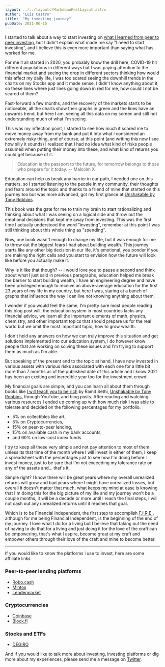 ```yaml
---
layout: ../../layouts/MarkdownPostLayout.astro
author: "Luis Castro" 
title:  "My investing journey"
pubDate: 2021-06-15
---
```


I started to talk about a way to start investing on
[what I learned from peer to peer investing](https://luiscastro.co/2021/05/04/peer-to-peer-investing), but I didn't explain what made me say "I need to start investing", and I believe this is even more important than saying what has
worked for me.

For me it all started in 2020, you probably know the drill here, COVID-19 hit different populations in different ways
but I was paying attention to the financial market and seeing the drop in different sectors thinking how would this
affect my daily life, I was too scared seeing the downhill trends in the charts on my Stocks app and it made sense, I
didn't know anything about it, so these lines where just lines going down in red for me, how could I not be scared of
them?

Fast-forward a few months, and the recovery of the markets starts to be noticeable, all the charts show their graphs in
green and the lines have an upwards trend, but here I am, seeing all this data on my screen and still not understanding
much of what I'm seeing.

This was my inflection point, I started to see how much it scared me to move money away from my bank and put it into
what I considered an extremely risky thing, and of course, at this point (and writing this now I see how silly it
sounds) I realized that I had no idea what kind of risks people assumed when putting their money into these, and what
kind of returns you could get because of it.

> Education is the passport to the future, for tomorrow belongs to those who prepare for it today. -- Malcolm X

Education can help us break any barrier in our path, I needed one on this matters, so I started listening to the people
in my community, their thoughts and fears around the topic and thanks to a friend of mine that started on this journey
too but was more advanced, got my first glance at [Unshakable by Tony Robbins](https://www.unshakeable.com).

This book was the gate for me to train my brain to start rationalizing and thinking about what I was seeing on a logical
side and throw out the emotional decisions that kept me away from investing. This was the first time I actually
understood the word "investing", remember at this point I was still thinking about this whole thing as "spending".

Now, one book wasn't enough to change my life, but it was enough for me to throw out the biggest fears I had about
building wealth. This journey starts like any other big decision in our life, it's emotional, you ponder if you are
making the right calls and you start to envision how the future will look like before you actually make it.

Why is it like that though? -- I would love you to pause a second and think about what I just said in previous
paragraphs, education helped me break the barrier to start building wealth, I have an engineering degree and have been
privileged enough to receive an above-average education for the first 23 years of my life in my country, but here I was,
staring at a bunch of graphs that influence the way I can live not knowing anything about them.

I wonder if you would feel the same, I'm pretty sure most people reading this blog post will, the education system in
most countries lacks any financial advice, we learn all the important elements of math, physics, chemistry, and other
important topics that should prepare us for the real world but we omit the most important topic, how to grow wealth.

I don't hold any answers on how we can truly improve this situation and get solutions implemented into our education
system, I do however know people that are working on solving these issues and I'm trying to support them as much as I'm
able.

But speaking of the present and to the topic at hand, I have now invested in various assets with various risks
associated with each one for a little bit more than 7 months as of the published date of this article and I know 2021
has been an exciting and incredible year too for the investment crowd.

My financial goals are simple, and you can learn all about them through books
like [I will teach you to be rich](https://www.iwillteachyoutoberich.com) by Ramit
Sethi, [Unshakable by Tony Robbins](https://www.unshakeable.com), through YouTube, and blog posts. After reading and
watching various resources I ended up coming up with how much risk I was able to tolerate and decided on the following
percentages for my portfolio.

* 5% on collectibles like art,
* 5% on Cryptocurrencies,
* 15% on peer-to-peer lending,
* 15% on available cash in my bank accounts,
* and 60% on low-cost index funds.

I try to keep all these very simple and not pay attention to most of them unless its that time of the month where I will
invest in either of them, I keep a spreadsheet with the percentages just to see how I'm doing before I invest money,
just to be sure that I'm not exceeding my tolerance rate on any of the assets and... that's it.

Simple right? I know there will be great years where my overall unrealized returns will grow and bad years where I might
have unrealized losses, but overall it doesn't matter that much, what keeps my mind at ease is knowing that I'm doing
this for the big picture of my life and my journey won't be a couple months, it will be a decade or more until I reach
the final steps, I will not cash out any unrealized returns until it reaches that goal.

Which is to be Financial Independent, the first step to
accomplish [F.I.R.E.](https://www.investopedia.com/terms/f/financial-independence-retire-early-fire.asp), although for
me being Financial Independent, is the beginning of the end of my journey. I love what I do for a living but I believe
that taking out the need of having to do that for a living and just doing it for the love of the craft can be
empowering, that's what I aspire, become great at my craft and empower others through their love of the craft and mine
to become better.

------

If you would like to know the platforms I use to invest, here are some affiliate links

### Peer-to-peer lending platforms

* [Robo.cash](https://robo.cash/ref/adEl)
* [Mintos](https://www.mintos.com/en/l/ref/EJ3B1V)
* [Lendermarket](https://www.lendermarket.com/ref/6dqyzs9t?lang=en)

### Cryptocurrencies

* [Coinbase](https://www.coinbase.com/join/castro_juiw)
* [Block.fi](https://blockfi.com/?ref=6e48c55b)

### Stocks and ETFs

* [DEGIRO](https://www.degiro.es/amigo-invita-amigo/empezar-a-invertir.html?id=&amp;utm_source=mgm)

And if you would like to talk more about investing, investing platforms or dig more about my experiences, please send me
a message on [Twitter](https://twitter.com/castrolem).
